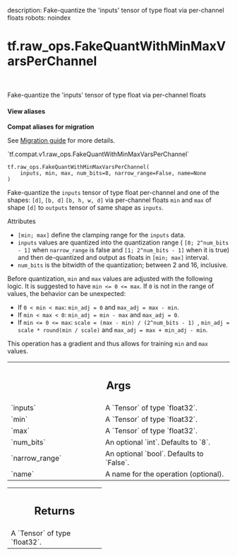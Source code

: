 description: Fake-quantize the 'inputs' tensor of type float via per-channel floats
robots: noindex

# tf.raw_ops.FakeQuantWithMinMaxVarsPerChannel

<!-- Insert buttons and diff -->

<table class="tfo-notebook-buttons tfo-api nocontent" align="left">

</table>



Fake-quantize the 'inputs' tensor of type float via per-channel floats


<section class="expandable">
  <h4 class="showalways">View aliases</h4>
  <p>
<b>Compat aliases for migration</b>
<p>See
<a href="https://www.tensorflow.org/guide/migrate">Migration guide</a> for
more details.</p>
<p>`tf.compat.v1.raw_ops.FakeQuantWithMinMaxVarsPerChannel`</p>
</p>
</section>

<pre class="devsite-click-to-copy prettyprint lang-py tfo-signature-link">
<code>tf.raw_ops.FakeQuantWithMinMaxVarsPerChannel(
    inputs, min, max, num_bits=8, narrow_range=False, name=None
)
</code></pre>



<!-- Placeholder for "Used in" -->


Fake-quantize the `inputs` tensor of type float per-channel and one of the
shapes: `[d]`, `[b, d]` `[b, h, w, d]` via per-channel floats `min` and `max`
of shape `[d]` to `outputs` tensor of same shape as `inputs`.

Attributes

*   `[min; max]` define the clamping range for the `inputs` data.
*   `inputs` values are quantized into the quantization range (
`[0; 2^num_bits - 1]` when `narrow_range` is false and `[1; 2^num_bits - 1]`
when it is true) and then de-quantized and output as floats in `[min; max]`
interval.
*   `num_bits` is the bitwidth of the quantization; between 2 and 16, inclusive.

Before quantization, `min` and `max` values are adjusted with the following
logic.
It is suggested to have `min <= 0 <= max`. If `0` is not in the range of values,
the behavior can be unexpected:

*   If `0 < min < max`: `min_adj = 0` and `max_adj = max - min`.
*   If `min < max < 0`: `min_adj = min - max` and `max_adj = 0`.
*   If `min <= 0 <= max`: `scale = (max - min) / (2^num_bits - 1) `,
`min_adj = scale * round(min / scale)` and `max_adj = max + min_adj - min`.

This operation has a gradient and thus allows for training `min` and `max`
values.

<!-- Tabular view -->
 <table class="responsive fixed orange">
<colgroup><col width="214px"><col></colgroup>
<tr><th colspan="2"><h2 class="add-link">Args</h2></th></tr>

<tr>
<td>
`inputs`<a id="inputs"></a>
</td>
<td>
A `Tensor` of type `float32`.
</td>
</tr><tr>
<td>
`min`<a id="min"></a>
</td>
<td>
A `Tensor` of type `float32`.
</td>
</tr><tr>
<td>
`max`<a id="max"></a>
</td>
<td>
A `Tensor` of type `float32`.
</td>
</tr><tr>
<td>
`num_bits`<a id="num_bits"></a>
</td>
<td>
An optional `int`. Defaults to `8`.
</td>
</tr><tr>
<td>
`narrow_range`<a id="narrow_range"></a>
</td>
<td>
An optional `bool`. Defaults to `False`.
</td>
</tr><tr>
<td>
`name`<a id="name"></a>
</td>
<td>
A name for the operation (optional).
</td>
</tr>
</table>



<!-- Tabular view -->
 <table class="responsive fixed orange">
<colgroup><col width="214px"><col></colgroup>
<tr><th colspan="2"><h2 class="add-link">Returns</h2></th></tr>
<tr class="alt">
<td colspan="2">
A `Tensor` of type `float32`.
</td>
</tr>

</table>

